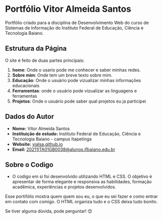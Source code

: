 # Portfólio Vitor Almeida Santos 

Portfólio criado para a disciplina de Desenvolvimento Web do curso de Sistemas de Informação do Instituto Federal de Educação, Ciência e Tecnologia Baiano.

## **Estrutura da Página**

O site é feito de duas partes principais:
1. **home**: Onde o usario pode me conhecer e saber minhas redes.
2. **Sobre mim**: Onde tem um breve texto sobre mim.
3. **Educação**: Onde o usuário pode vizualizar minhas informações educacionais
4. **Ferramentas**: onde o usuário pode vizualizar as linguagens e ferramentas
5. **Projetos**: Onde o usuário pode saber qual projetos eu ja participei 

## Dados do Autor
- **Nome:** Vitor Almeida Santos
- **Instituição de estudo:** Instituto Federal de Educação, Ciência e Tecnologia Baiano - campus Itapetinga
- **Website:** [vialsa.github.io](https://vialsa.github.io/)
- **Email:** [20211ITA01GB0038@alunos.ifbaiano.edu.br](20211ITA01GB0038@alunos.ifbaiano.edu.br)

## Sobre o Codigo
- O codigo em si foi desenvolvido utilizando HTML e CSS. O objetivo é apresentar de forma elegante e responsiva as habilidades, formação acadêmica, experiências e projetos desenvolvidos.

Esse portifólio mostra quem quem sou eu, o que eu sei fazer e como entrar em contato com comigo. O HTML organiza tudo e o CSS deixa tudo bonito.

Se tiver alguma dúvida, pode perguntar! 😊
```
